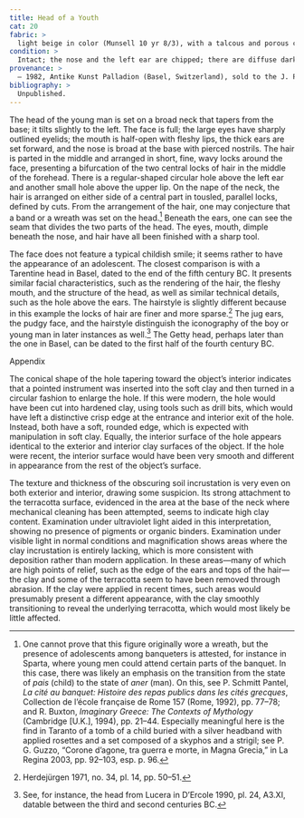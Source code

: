 ```yaml
---
title: Head of a Youth
cat: 20
fabric: >
  light beige in color (Munsell 10 yr 8/3), with a talcous and porous consistency, many reflective particles, and infrequent calcareous inclusions. The head was made with a bivalve mold, evidenced by a seam dividing the front and the back sections; the ears were separately applied over the seam. In the back, the clay is bright orange in color (Munsell 5 yr 7/6); the surface was covered by a layer of slip consisting of beige diluted clay.
condition: > 
  Intact; the nose and the left ear are chipped; there are diffuse dark incrustations on the surfaces of the exterior and interior. See Appendix below for additional observations.
provenance: > 
  – 1982, Antike Kunst Palladion (Basel, Switzerland), sold to the J. Paul Getty Museum, 1982.
bibliography: >
  Unpublished.
---
```

The head of the young man is set on a broad neck that tapers from the
base; it tilts slightly to the left. The face is full; the large eyes
have sharply outlined eyelids; the mouth is half-open with fleshy lips,
the thick ears are set forward, and the nose is broad at the base with
pierced nostrils. The hair is parted in the middle and arranged in
short, fine, wavy locks around the face, presenting a bifurcation of the
two central locks of hair in the middle of the forehead. There is a
regular-shaped circular hole above the left ear and another small hole
above the upper lip. On the nape of the neck, the hair is arranged on
either side of a central part in tousled, parallel locks, defined by
cuts. From the arrangement of the hair, one may conjecture that a band
or a wreath was set on the head.[^1] Beneath the ears, one can see the
seam that divides the two parts of the head. The eyes, mouth, dimple
beneath the nose, and hair have all been finished with a sharp tool.

The face does not feature a typical childish smile; it seems rather to
have the appearance of an adolescent. The closest comparison is with a
Tarentine head in Basel, dated to the end of the fifth century <span
class="smcaps">BC.</span> It presents similar facial
characteristics, such as the rendering of the hair, the fleshy mouth,
and the structure of the head, as well as similar technical details,
such as the hole above the ears. The hairstyle is slightly different
because in this example the locks of hair are finer and more sparse.[^2]
The jug ears, the pudgy face, and the hairstyle distinguish the
iconography of the boy or young man in later instances as well.[^3] The
Getty head, perhaps later than the one in Basel, can be dated to the
first half of the fourth century <span
class="smcaps">BC.</span>

Appendix

The conical shape of the hole tapering toward the object’s interior
indicates that a pointed instrument was inserted into the soft clay and
then turned in a circular fashion to enlarge the hole. If this were
modern, the hole would have been cut into hardened clay, using tools
such as drill bits, which would have left a distinctive crisp edge at
the entrance and interior exit of the hole. Instead, both have a soft,
rounded edge, which is expected with manipulation in soft clay. Equally,
the interior surface of the hole appears identical to the exterior and
interior clay surfaces of the object. If the hole were recent, the
interior surface would have been very smooth and different in appearance
from the rest of the object’s surface.

The texture and thickness of the obscuring soil incrustation is very
even on both exterior and interior, drawing some suspicion. Its strong
attachment to the terracotta surface, evidenced in the area at the base
of the neck where mechanical cleaning has been attempted, seems to
indicate high clay content. Examination under ultraviolet light aided in
this interpretation, showing no presence of pigments or organic binders.
Examination under visible light in normal conditions and magnification
shows areas where the clay incrustation is entirely lacking, which is
more consistent with deposition rather than modern application. In these
areas—many of which are high points of relief, such as the edge of the
ears and tops of the hair—the clay and some of the terracotta seem to
have been removed through abrasion. If the clay were applied in recent
times, such areas would presumably present a different appearance, with
the clay smoothly transitioning to reveal the underlying terracotta,
which would most likely be little affected.

[^1]: One cannot prove that this figure originally wore a wreath, but
    the presence of adolescents among banqueters is attested, for
    instance in Sparta, where young men could attend certain parts of
    the banquet. In this case, there was likely an emphasis on the
    transition from the state of *pais* (child) to the state of *aner*
    (man). On this, see P. Schmitt Pantel, *La cité au banquet: Histoire
    des repas publics dans les cités grecques*, Collection de l’école
    française de Rome 157 (Rome, 1992), pp. 77–78; and R. Buxton,
    *Imaginary Greece: The Contexts of Mythology* (Cambridge \[U.K.\],
    1994), pp. 21–44. Especially meaningful here is the find in Taranto
    of a tomb of a child buried with a silver headband with applied
    rosettes and a set composed of a skyphos and a strigil; see P. G.
    Guzzo, “Corone d’agone, tra guerra e morte, in Magna Grecia,” in
    <span class="smcaps">La Regina 2003,</span> pp.
    92–103, esp. p. 96.

[^2]: <span class="smcaps">Herdejürgen</span> 1971,
    no. 34, pl. 14, pp. 50–51.

[^3]: See, for instance, the head from Lucera in <span
    class="smcaps">D’Ercole</span> 1990, pl. 24,
    A3.XI, datable between the third and second centuries <span
    class="smcaps">BC.</span>
